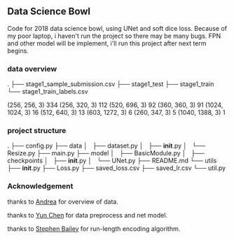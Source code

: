 ## Data Science Bowl

Code for 2018 data science bowl, using UNet and soft dice loss.
Because of my poor laptop, i haven't run the project so there may be many bugs.
FPN and other model will be implement, i'll run this project after next term begins.

### data overview
.
├── stage1_sample_submission.csv 
├── stage1_test 
├── stage1_train 
└── stage1_train_labels.csv 

(256, 256, 3)      334 
(256, 320, 3)      112 
(520, 696, 3)       92 
(360, 360, 3)       91 
(1024, 1024, 3)     16 
(512, 640, 3)       13 
(603, 1272, 3)       6 
(260, 347, 3)        5 
(1040, 1388, 3)      1 

### project structure
.
├── config.py 
├── data 
│   ├── dataset.py 
│   ├── __init__.py 
│   └── Resize.py 
├── main.py 
├── model 
│   ├── BasicModule.py 
│   ├── checkpoints 
│   ├── __init__.py 
│   └── UNet.py 
├── README.md 
└── utils 
    ├── __init__.py 
    ├── Loss.py 
    ├── saved_loss.csv 
    ├── saved_lr.csv 
    └── util.py 


### Acknowledgement
thanks to [Andrea](https://www.kaggle.com/asindico/bowl-of-nuclei) for overview of data.

thanks to [Yun Chen](https://www.kaggle.com/cloudfall/pytorch-tutorials-on-dsb2018) for data preprocess and net model.

thanks to [Stephen Bailey](https://www.kaggle.com/stkbailey/teaching-notebook-for-total-imaging-newbies) for run-length encoding algorithm.
